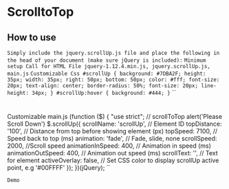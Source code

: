 # ScrolltoTop
## How to use
``
Simply include the jquery.scrollUp.js file and place the following in the head of your document (make sure jQuery is included):
``
``
Minimum setup
Call for HTML File
jquery-1.12.4.min.js,
jquery.scrollUp.js,
main.js
``
``
Customizable Css
#scrollUp {
	background: #7DBA2F;
	height: 35px;
	width: 35px;
	right: 50px;
	bottom: 50px;
	color: #fff;
	font-size: 20px;
	text-align: center;
	border-radius: 50%;
	font-size: 20px;
	line-height: 34px;
}
#scrollUp:hover {
	background: #444;
}
``
``
#
Customizable main.js
(function ($) {
"use strict";
// scrollToTop
alert('Please Scroll Down')
$.scrollUp({
	scrollName: 'scrollUp', // Element ID
	topDistance: '100', // Distance from top before showing element (px)
	topSpeed: 7100, // Speed back to top (ms)
	animation: 'fade', // Fade, slide, none
	scrollSpeed: 2000, //Scroll speed
	animationInSpeed: 400, // Animation in speed (ms)
	animationOutSpeed: 400, // Animation out speed (ms)
	scrollText: '<i class="icon-up-open"></i>', // Text for element
	activeOverlay: false, // Set CSS color to display scrollUp active point, e.g '#00FFFF'
});
})(jQuery);
``


``
Demo 
``
